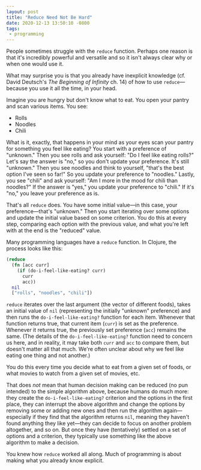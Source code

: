 ```yaml
---
layout: post
title: "Reduce Need Not Be Hard"
date: 2020-12-13 13:50:10 -0800
tags:
 - programming
---
```


People sometimes struggle with the `reduce` function. Perhaps one reason is that it's incredibly powerful and versatile and so it isn't always clear why or when one would use it.

What may surprise you is that you already have inexplicit knowledge (cf. David Deutsch's *The Beginning of Infinity* ch. 14) of how to use `reduce`—because you use it all the time, in your head.

Imagine you are hungry but don't know what to eat. You open your pantry and scan various items. You see:

- Rolls
- Noodles
- Chili

What is it, exactly, that happens in your mind as your eyes scan your pantry for something you feel like eating? You start with a preference of "unknown." Then you see rolls and ask yourself: "Do I feel like eating rolls?" Let's say the answer is "no," so you don't update your preference. It's still "unknown." Then you see noodles and think to yourself, "that's the best option I've seen so far!" So you update your preference to "noodles." Lastly, you see "chili" and ask yourself: "Am I more in the mood for chili than noodles?" If the answer is "yes," you update your preference to "chili." If it's "no," you leave your preference as is.

That's all `reduce` does. You have some initial value—in this case, your preference—that's "unknown." Then you start iterating over some options and update the initial value based on some criterion. You do this at every step, comparing each option with the previous value, and what you're left with at the end is the "reduced" value.

Many programming languages have a `reduce` function. In Clojure, the process looks like this:

```clojure
(reduce
  (fn [acc curr]
    (if (do-i-feel-like-eating? curr)
      curr
      acc))
  nil
  ["rolls", "noodles", "chili"])
```

`reduce` iterates over the last argument (the vector of different foods), takes an initial value of `nil` (representing the initially "unknown" preference) and then runs the `do-i-feel-like-eating?` function for each item. Whenever that function returns true, that current item (`curr`) is set as the preference. Whenever it returns true, the previously set preference (`acc`) remains the same. (The details of the `do-i-feel-like-eating?` function need to concern us here, and in reality, it may take both `curr` and `acc` to compare them, but doesn't matter all that much. We're often unclear about why we feel like eating one thing and not another.)

You do this every time you decide what to eat from a given set of foods, or what movies to watch from a given set of movies, etc.

That does *not* mean that human decision making can be reduced (no pun intended) to the simple algorithm above, because humans do much more: they create the `do-i-feel-like-eating?` criterion and the options in the first place, they can interrupt the above algorithm and change the options by removing some or adding new ones and then run the algorithm again—especially if they find that the algorithm returns `nil`, meaning they haven't found anything they like yet—they can decide to focus on another problem altogether, and so on. But once they have (tentatively) settled on a set of options and a criterion, they typically use something like the above algorithm to make a decision.

You knew how `reduce` worked all along. Much of programming is about making what you already know explicit.
